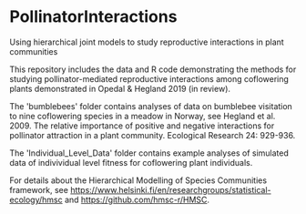 # PollinatorInteractions
Using hierarchical joint models to study reproductive interactions in plant communities

This repository includes the data and R code demonstrating the methods for studying pollinator-mediated reproductive interactions among coflowering plants demonstrated in Opedal & Hegland 2019 (in review).

The 'bumblebees' folder contains analyses of data on bumblebee visitation to nine coflowering species in a meadow in Norway, see Hegland et al. 2009. The relative importance of positive and negative interactions for pollinator attraction in a plant community. Ecological Research 24: 929-936.

The 'Individual_Level_Data' folder contains example analyses of simulated data of indivividual level fitness for coflowering plant individuals.

For details about the Hierarchical Modelling of Species Communities framework, see https://www.helsinki.fi/en/researchgroups/statistical-ecology/hmsc and https://github.com/hmsc-r/HMSC.
